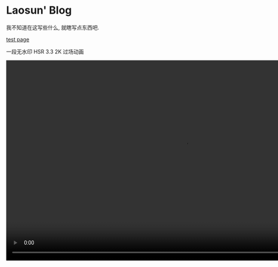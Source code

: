 # Laosun' Blog

我不知道在这写些什么, 就瞎写点东西吧.

[test page](test.md)

一段无水印 HSR 3.3 2K 过场动画

<video src="https://laosun.obs.myhuaweicloud.com/cs_chap04_act320_f_cn.mp4" width="960" height="540" controls></video>
